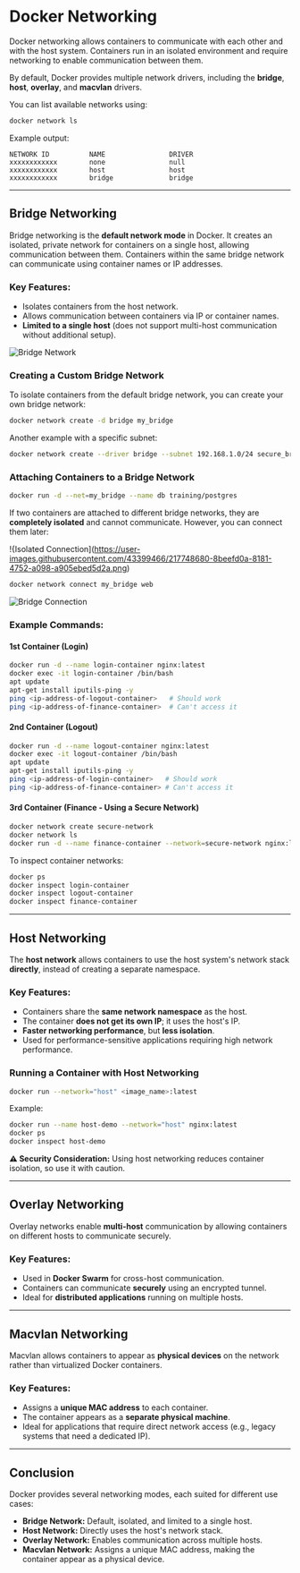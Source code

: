 # Docker Networking

Docker networking allows containers to communicate with each other and with the host system. Containers run in an isolated environment and require networking to enable communication between them.

By default, Docker provides multiple network drivers, including the **bridge**, **host**, **overlay**, and **macvlan** drivers.

You can list available networks using:

```sh
docker network ls
```

Example output:

```
NETWORK ID          NAME                DRIVER
xxxxxxxxxxxx        none                null
xxxxxxxxxxxx        host                host
xxxxxxxxxxxx        bridge              bridge
```

---
## Bridge Networking

Bridge networking is the **default network mode** in Docker. It creates an isolated, private network for containers on a single host, allowing communication between them. Containers within the same bridge network can communicate using container names or IP addresses.

### Key Features:
- Isolates containers from the host network.
- Allows communication between containers via IP or container names.
- **Limited to a single host** (does not support multi-host communication without additional setup).

![Bridge Network](https://user-images.githubusercontent.com/43399466/217745543-f40e5614-ac34-4b78-85a9-91b24512388d.png)

### Creating a Custom Bridge Network

To isolate containers from the default bridge network, you can create your own bridge network:

```sh
docker network create -d bridge my_bridge
```

Another example with a specific subnet:

```sh
docker network create --driver bridge --subnet 192.168.1.0/24 secure_bridge
```

### Attaching Containers to a Bridge Network

```sh
docker run -d --net=my_bridge --name db training/postgres
```

If two containers are attached to different bridge networks, they are **completely isolated** and cannot communicate. However, you can connect them later:

!{Isolated Connection](https://user-images.githubusercontent.com/43399466/217748680-8beefd0a-8181-4752-a098-a905ebed5d2a.png)

```sh
docker network connect my_bridge web
```

![Bridge Connection](https://user-images.githubusercontent.com/43399466/217748726-7bb347d0-3736-4f89-bdff-31d240b15150.png)

### Example Commands:

#### 1st Container (Login)
```sh
docker run -d --name login-container nginx:latest
docker exec -it login-container /bin/bash
apt update
apt-get install iputils-ping -y
ping <ip-address-of-logout-container>   # Should work
ping <ip-address-of-finance-container>  # Can't access it
```

#### 2nd Container (Logout)
```sh
docker run -d --name logout-container nginx:latest
docker exec -it logout-container /bin/bash
apt update
apt-get install iputils-ping -y
ping <ip-address-of-login-container>   # Should work
ping <ip-address-of-finance-container> # Can't access it
```

#### 3rd Container (Finance - Using a Secure Network)
```sh
docker network create secure-network
docker network ls
docker run -d --name finance-container --network=secure-network nginx:latest
```

To inspect container networks:
```sh
docker ps
docker inspect login-container
docker inspect logout-container
docker inspect finance-container
```

---
## Host Networking

The **host network** allows containers to use the host system's network stack **directly**, instead of creating a separate namespace.

### Key Features:
- Containers share the **same network namespace** as the host.
- The container **does not get its own IP**; it uses the host's IP.
- **Faster networking performance**, but **less isolation**.
- Used for performance-sensitive applications requiring high network performance.

### Running a Container with Host Networking

```sh
docker run --network="host" <image_name>:latest
```

Example:
```sh
docker run --name host-demo --network="host" nginx:latest
docker ps
docker inspect host-demo
```

**⚠️ Security Consideration:**
Using host networking reduces container isolation, so use it with caution.

---
## Overlay Networking

Overlay networks enable **multi-host** communication by allowing containers on different hosts to communicate securely.

### Key Features:
- Used in **Docker Swarm** for cross-host communication.
- Containers can communicate **securely** using an encrypted tunnel.
- Ideal for **distributed applications** running on multiple hosts.

---
## Macvlan Networking

Macvlan allows containers to appear as **physical devices** on the network rather than virtualized Docker containers.

### Key Features:
- Assigns a **unique MAC address** to each container.
- The container appears as a **separate physical machine**.
- Ideal for applications that require direct network access (e.g., legacy systems that need a dedicated IP).

---
## Conclusion

Docker provides several networking modes, each suited for different use cases:
- **Bridge Network:** Default, isolated, and limited to a single host.
- **Host Network:** Directly uses the host's network stack.
- **Overlay Network:** Enables communication across multiple hosts.
- **Macvlan Network:** Assigns a unique MAC address, making the container appear as a physical device.



